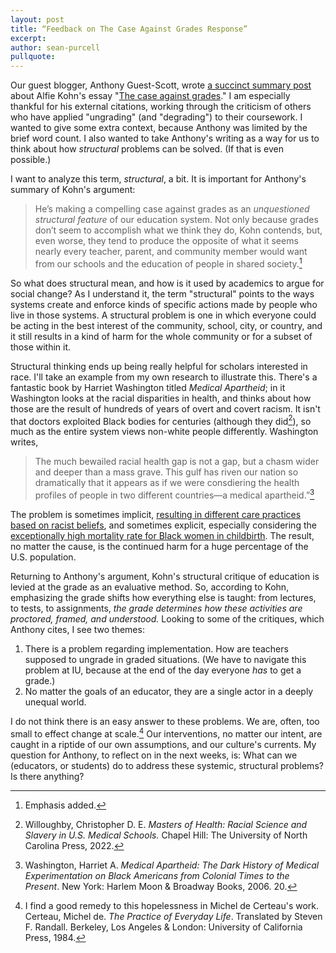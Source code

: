 ```yaml
---
layout: post
title: “Feedback on The Case Against Grades Response”
excerpt: 
author: sean-purcell
pullquote:
---
```


Our guest blogger, Anthony Guest-Scott, wrote [a succinct summary post](https://x151creativity.github.io/blog/2024/01/13/Guest-Scott-Kohn.html) about Alfie Kohn's essay "[The case against grades](https://www.alfiekohn.org/article/case-grades/)." I am especially thankful for his external citations, working through the criticism of others who have applied "ungrading" (and "degrading") to their coursework. I wanted to give some extra context, because Anthony was limited by the brief word count. I also wanted to take Anthony's writing as a way for us to think about how *structural* problems can be solved. (If that is even possible.)

I want to analyze this term, *structural*, a bit. It is important for Anthony's summary of Kohn's argument:

>He’s making a compelling case against grades as an *unquestioned structural feature* of our education system. Not only because grades don’t seem to accomplish what we think they do, Kohn contends, but, even worse, they tend to produce the opposite of what it seems nearly every teacher, parent, and community member would want from our schools and the education of people in shared society.[^1]

So what does structural mean, and how is it used by academics to argue for social change? As I understand it, the term "structural" points to the ways systems create and enforce kinds of specific actions made by people who live in those systems. A structural problem is one in which everyone could be acting in the best interest of the community, school, city, or country, and it still results in a kind of harm for the whole community or for a subset of those within it.

Structural thinking ends up being really helpful for scholars interested in race. I'll take an example from my own research to illustrate this. There's a fantastic book by Harriet Washington titled *Medical Apartheid*; in it Washington looks at the racial disparities in health, and thinks about how those are the result of hundreds of years of overt and covert racism. It isn't that doctors exploited Black bodies for centuries (although they did[^2]), so much as the entire system views non-white people differently. Washington writes,

>The much bewailed racial health gap is not a gap, but a chasm wider and deeper than a mass grave. This gulf has riven our nation so dramatically that it appears as if we were consdiering the health profiles of people in two different countries—a medical apartheid.”[^3]

 The problem is sometimes implicit, [resulting in different care practices based on racist beliefs](https://www.improvediagnosis.org/dxiq-column/why-the-color-of-your-skin-can-affect-the-quality-of-your-diagnosis/#:~:text=Almost%2090%20percent%20of%20the,though%2C%20the%20opposite%20is%20true.), and sometimes explicit, especially considering the [exceptionally high mortality rate for Black women in childbirth](https://projects.apnews.com/features/2023/from-birth-to-death/black-women-maternal-mortality-rate.html). The result, no matter the cause, is the continued harm for a huge percentage of the U.S. population.
 
 Returning to Anthony's argument, Kohn's structural critique of education is levied at the grade as an evaluative method. So, according to Kohn, emphasizing the grade shifts how everything else is taught: from lectures, to tests, to assignments, *the grade determines how these activities are proctored, framed, and understood.* Looking to some of the critiques, which Anthony cites, I see two themes:
 
 1. There is a problem regarding implementation. How are teachers supposed to ungrade in graded situations. (We have to navigate this problem at IU, because at the end of the day everyone *has* to get a grade.)
 2. No matter the goals of an educator, they are a single actor in a deeply unequal world.
 
 I do not think there is an easy answer to these problems. We are, often, too small to effect change at scale.[^4] Our interventions, no matter our intent, are caught in a riptide of our own assumptions, and our culture's currents. My question for Anthony, to reflect on in the next weeks, is: What can we (educators, or students) do to address these systemic, structural problems? Is there anything?
 
 
[^1]: Emphasis added.
[^2]: Willoughby, Christopher D. E. *Masters of Health: Racial Science and Slavery in U.S. Medical Schools.* Chapel Hill: The University of North Carolina Press, 2022.
[^3]: Washington, Harriet A. *Medical Apartheid: The Dark History of Medical Experimentation on Black Americans from Colonial Times to the Present*. New York: Harlem Moon & Broadway Books, 2006. 20.
[^4]: I find a good remedy to this hopelessness in Michel de Certeau's work. Certeau, Michel de. *The Practice of Everyday Life*. Translated by Steven F. Randall. Berkeley, Los Angeles & London: University of California Press, 1984.